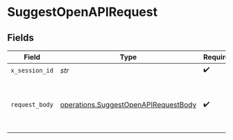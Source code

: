 # SuggestOpenAPIRequest


## Fields

| Field                                                                                        | Type                                                                                         | Required                                                                                     | Description                                                                                  |
| -------------------------------------------------------------------------------------------- | -------------------------------------------------------------------------------------------- | -------------------------------------------------------------------------------------------- | -------------------------------------------------------------------------------------------- |
| `x_session_id`                                                                               | *str*                                                                                        | :heavy_check_mark:                                                                           | N/A                                                                                          |
| `request_body`                                                                               | [operations.SuggestOpenAPIRequestBody](../../models/operations/suggestopenapirequestbody.md) | :heavy_check_mark:                                                                           | The schema file to upload provided as a multipart/form-data file segment.                    |